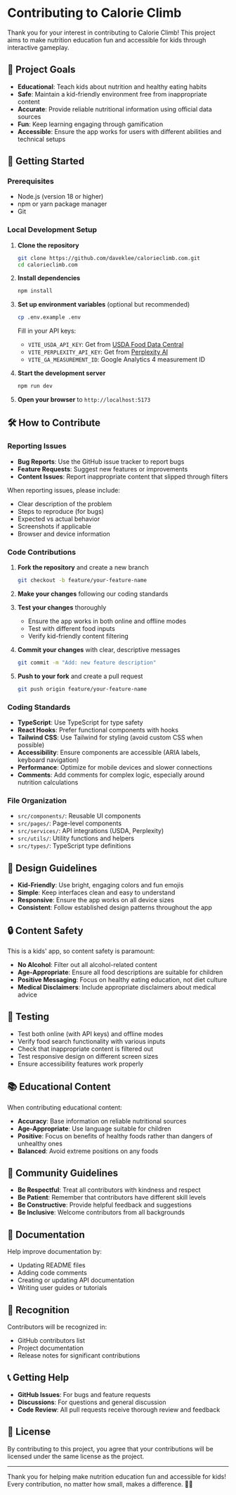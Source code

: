# Contributing to Calorie Climb

Thank you for your interest in contributing to Calorie Climb! This project aims to make nutrition education fun and accessible for kids through interactive gameplay.

## 🎯 Project Goals

- **Educational**: Teach kids about nutrition and healthy eating habits
- **Safe**: Maintain a kid-friendly environment free from inappropriate content
- **Accurate**: Provide reliable nutritional information using official data sources
- **Fun**: Keep learning engaging through gamification
- **Accessible**: Ensure the app works for users with different abilities and technical setups

## 🚀 Getting Started

### Prerequisites

- Node.js (version 18 or higher)
- npm or yarn package manager
- Git

### Local Development Setup

1. **Clone the repository**
   ```bash
   git clone https://github.com/daveklee/calorieclimb.com.git
   cd calorieclimb.com
   ```

2. **Install dependencies**
   ```bash
   npm install
   ```

3. **Set up environment variables** (optional but recommended)
   ```bash
   cp .env.example .env
   ```
   
   Fill in your API keys:
   - `VITE_USDA_API_KEY`: Get from [USDA Food Data Central](https://fdc.nal.usda.gov/api-guide.html)
   - `VITE_PERPLEXITY_API_KEY`: Get from [Perplexity AI](https://www.perplexity.ai/)
   - `VITE_GA_MEASUREMENT_ID`: Google Analytics 4 measurement ID

4. **Start the development server**
   ```bash
   npm run dev
   ```

5. **Open your browser** to `http://localhost:5173`

## 🛠️ How to Contribute

### Reporting Issues

- **Bug Reports**: Use the GitHub issue tracker to report bugs
- **Feature Requests**: Suggest new features or improvements
- **Content Issues**: Report inappropriate content that slipped through filters

When reporting issues, please include:
- Clear description of the problem
- Steps to reproduce (for bugs)
- Expected vs actual behavior
- Screenshots if applicable
- Browser and device information

### Code Contributions

1. **Fork the repository** and create a new branch
   ```bash
   git checkout -b feature/your-feature-name
   ```

2. **Make your changes** following our coding standards

3. **Test your changes** thoroughly
   - Ensure the app works in both online and offline modes
   - Test with different food inputs
   - Verify kid-friendly content filtering

4. **Commit your changes** with clear, descriptive messages
   ```bash
   git commit -m "Add: new feature description"
   ```

5. **Push to your fork** and create a pull request
   ```bash
   git push origin feature/your-feature-name
   ```

### Coding Standards

- **TypeScript**: Use TypeScript for type safety
- **React Hooks**: Prefer functional components with hooks
- **Tailwind CSS**: Use Tailwind for styling (avoid custom CSS when possible)
- **Accessibility**: Ensure components are accessible (ARIA labels, keyboard navigation)
- **Performance**: Optimize for mobile devices and slower connections
- **Comments**: Add comments for complex logic, especially around nutrition calculations

### File Organization

- `src/components/`: Reusable UI components
- `src/pages/`: Page-level components
- `src/services/`: API integrations (USDA, Perplexity)
- `src/utils/`: Utility functions and helpers
- `src/types/`: TypeScript type definitions

## 🎨 Design Guidelines

- **Kid-Friendly**: Use bright, engaging colors and fun emojis
- **Simple**: Keep interfaces clean and easy to understand
- **Responsive**: Ensure the app works on all device sizes
- **Consistent**: Follow established design patterns throughout the app

## 🔒 Content Safety

This is a kids' app, so content safety is paramount:

- **No Alcohol**: Filter out all alcohol-related content
- **Age-Appropriate**: Ensure all food descriptions are suitable for children
- **Positive Messaging**: Focus on healthy eating education, not diet culture
- **Medical Disclaimers**: Include appropriate disclaimers about medical advice

## 🧪 Testing

- Test both online (with API keys) and offline modes
- Verify food search functionality with various inputs
- Check that inappropriate content is filtered out
- Test responsive design on different screen sizes
- Ensure accessibility features work properly

## 📚 Educational Content

When contributing educational content:

- **Accuracy**: Base information on reliable nutritional sources
- **Age-Appropriate**: Use language suitable for children
- **Positive**: Focus on benefits of healthy foods rather than dangers of unhealthy ones
- **Balanced**: Avoid extreme positions on any foods

## 🤝 Community Guidelines

- **Be Respectful**: Treat all contributors with kindness and respect
- **Be Patient**: Remember that contributors have different skill levels
- **Be Constructive**: Provide helpful feedback and suggestions
- **Be Inclusive**: Welcome contributors from all backgrounds

## 📝 Documentation

Help improve documentation by:
- Updating README files
- Adding code comments
- Creating or updating API documentation
- Writing user guides or tutorials

## 🎉 Recognition

Contributors will be recognized in:
- GitHub contributors list
- Project documentation
- Release notes for significant contributions

## 📞 Getting Help

- **GitHub Issues**: For bugs and feature requests
- **Discussions**: For questions and general discussion
- **Code Review**: All pull requests receive thorough review and feedback

## 📄 License

By contributing to this project, you agree that your contributions will be licensed under the same license as the project.

---

Thank you for helping make nutrition education fun and accessible for kids! Every contribution, no matter how small, makes a difference. 🍎✨